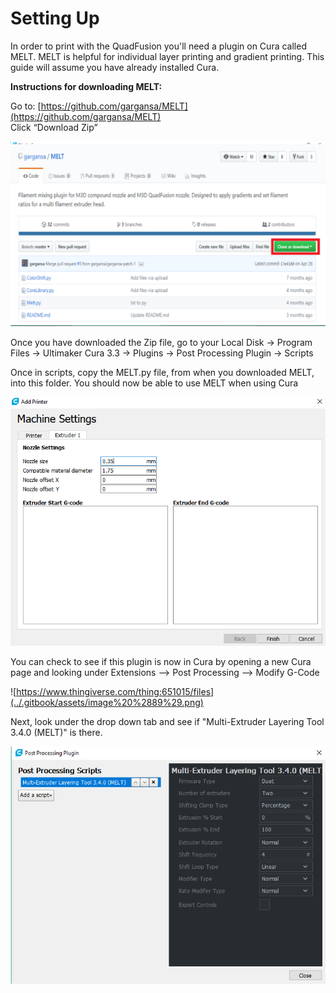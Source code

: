 # Setting Up

In order to print with the QuadFusion you'll need a plugin on Cura called MELT. MELT is helpful for individual layer printing and gradient printing. This guide will assume you have already installed Cura. 



**Instructions for downloading MELT:**

Go to: [https://github.com/gargansa/MELT](https://github.com/gargansa/MELT)  
Click “Download Zip”

![](../.gitbook/assets/image%20%2884%29.png)

Once you have downloaded the Zip file, go to your Local Disk → Program Files → Ultimaker Cura 3.3 → Plugins → Post Processing Plugin → Scripts

Once in scripts, copy the MELT.py file, from when you downloaded MELT, into this folder. You should now be able to use MELT when using Cura

![](../.gitbook/assets/image%20%2822%29.png)

You can check to see if this plugin is now in Cura by opening a new Cura page and looking under Extensions --&gt; Post Processing --&gt; Modify G-Code

![https://www.thingiverse.com/thing:651015/files](../.gitbook/assets/image%20%2889%29.png)

Next, look under the drop down tab and see if "Multi-Extruder Layering Tool 3.4.0 \(MELT\)" is there.

![](../.gitbook/assets/image%20%2871%29.png)


